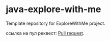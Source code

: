 # java-explore-with-me
Template repository for ExploreWithMe project.

ссылка на пул реквест: [Pull request](https://github.com/NochnoyStrash/java-explore-with-me/pull/8).
